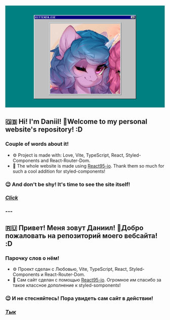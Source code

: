 ![alt text](https://raw.githubusercontent.com/kitten20/personal-website/master/public/og-photo.png)

## 🇬🇧 Hi! I'm Daniil! 👋Welcome to my personal website's repository! :D
<h3>Couple of words about it!</h3>

- ⚙ Project is made with: Love, Vite, TypeScript, React, Styled-Components and React-Router-Dom.
- 💅 The whole website is made using [React95-io](https://github.com/react95-io/React95/). Thank them so much for such a cool addition for styled-components!

<h3>😉 And don't be shy! It's time to see the site itself!<h3>

### [*Click*](https://kitten20.vercel.app/en)

<h3>---</h3>

## 🇷🇺 Привет! Меня зовут Даниил! 👋Добро пожаловать на репозиторий моего вебсайта! :D

<h3>Парочку слов о нём!</h3>

- ⚙ Проект сделан с Любовью, Vite, TypeScript, React, Styled-Components и React-Router-Dom.
- 💅 Сам сайт сделан с помощью [React95-io](https://github.com/react95-io/React95/). Огромное им спасибо за такое классное дополнение к styled-somponents!

<h3>😉 И не стесняйтесь! Пора увидеть сам сайт в действии!<h3>

### [*Тык*](https://kitten20.vercel.app/ru)